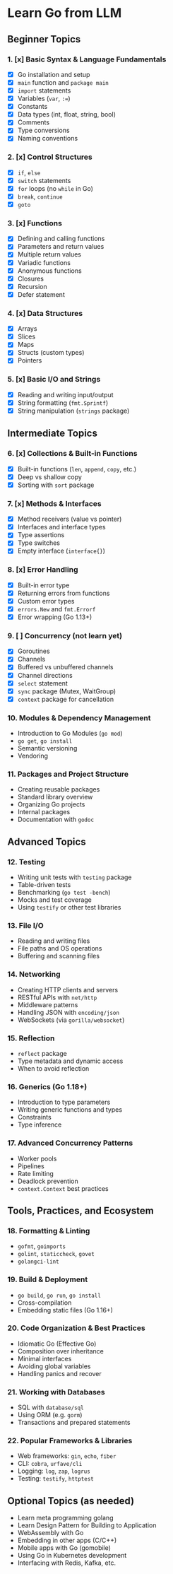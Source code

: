 # Learn Go from LLM

## Beginner Topics

### 1. [x] Basic Syntax & Language Fundamentals

- [x] Go installation and setup
- [x] `main` function and `package main`
- [x] `import` statements
- [x] Variables (`var`, `:=`)
- [x] Constants
- [x] Data types (int, float, string, bool)
- [x] Comments
- [x] Type conversions
- [x] Naming conventions

### 2. [x] Control Structures

- [x] `if`, `else`
- [x] `switch` statements
- [x] `for` loops (no `while` in Go)
- [x] `break`, `continue`
- [x] `goto`

### 3. [x] Functions

- [x] Defining and calling functions
- [x] Parameters and return values
- [x] Multiple return values
- [x] Variadic functions
- [x] Anonymous functions
- [x] Closures
- [x] Recursion
- [x] Defer statement

### 4. [x] Data Structures

- [x] Arrays
- [x] Slices
- [x] Maps
- [x] Structs (custom types)
- [x] Pointers

### 5. [x] Basic I/O and Strings

- [x] Reading and writing input/output
- [x] String formatting (`fmt.Sprintf`)
- [x] String manipulation (`strings` package)

## Intermediate Topics

### 6. [x] Collections & Built-in Functions

- [x] Built-in functions (`len`, `append`, `copy`, etc.)
- [x] Deep vs shallow copy
- [x] Sorting with `sort` package

### 7. [x] Methods & Interfaces

- [x] Method receivers (value vs pointer)
- [x] Interfaces and interface types
- [x] Type assertions
- [x] Type switches
- [x] Empty interface (`interface{}`)

### 8. [x] Error Handling

- [x] Built-in error type
- [x] Returning errors from functions
- [x] Custom error types
- [x] `errors.New` and `fmt.Errorf`
- [x] Error wrapping (Go 1.13+)

### 9. [ ] Concurrency (not learn yet)

- [x] Goroutines
- [x] Channels
- [x] Buffered vs unbuffered channels
- [x] Channel directions
- [x] `select` statement
- [x] `sync` package (Mutex, WaitGroup)
- [x] `context` package for cancellation

### 10. Modules & Dependency Management

- Introduction to Go Modules (`go mod`)
- `go get`, `go install`
- Semantic versioning
- Vendoring

### 11. Packages and Project Structure

- Creating reusable packages
- Standard library overview
- Organizing Go projects
- Internal packages
- Documentation with `godoc`

## Advanced Topics

### 12. Testing

- Writing unit tests with `testing` package
- Table-driven tests
- Benchmarking (`go test -bench`)
- Mocks and test coverage
- Using `testify` or other test libraries

### 13. File I/O

- Reading and writing files
- File paths and OS operations
- Buffering and scanning files

### 14. Networking

- Creating HTTP clients and servers
- RESTful APIs with `net/http`
- Middleware patterns
- Handling JSON with `encoding/json`
- WebSockets (via `gorilla/websocket`)

### 15. Reflection

- `reflect` package
- Type metadata and dynamic access
- When to avoid reflection

### 16. Generics (Go 1.18+)

- Introduction to type parameters
- Writing generic functions and types
- Constraints
- Type inference

### 17. Advanced Concurrency Patterns

- Worker pools
- Pipelines
- Rate limiting
- Deadlock prevention
- `context.Context` best practices

## Tools, Practices, and Ecosystem

### 18. Formatting & Linting

- `gofmt`, `goimports`
- `golint`, `staticcheck`, `govet`
- `golangci-lint`

### 19. Build & Deployment

- `go build`, `go run`, `go install`
- Cross-compilation
- Embedding static files (Go 1.16+)

### 20. Code Organization & Best Practices

- Idiomatic Go (Effective Go)
- Composition over inheritance
- Minimal interfaces
- Avoiding global variables
- Handling panics and recover

### 21. Working with Databases

- SQL with `database/sql`
- Using ORM (e.g. `gorm`)
- Transactions and prepared statements

### 22. Popular Frameworks & Libraries

- Web frameworks: `gin`, `echo`, `fiber`
- CLI: `cobra`, `urfave/cli`
- Logging: `log`, `zap`, `logrus`
- Testing: `testify`, `httptest`

## Optional Topics (as needed)

- Learn meta programming golang
- Learn Design Pattern for Building to Application
- WebAssembly with Go
- Embedding in other apps (C/C++)
- Mobile apps with Go (gomobile)
- Using Go in Kubernetes development
- Interfacing with Redis, Kafka, etc.
